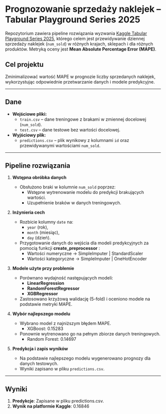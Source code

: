# Prognozowanie sprzedaży naklejek – Tabular Playground Series 2025

Repozytorium zawiera pipeline rozwiązania wyzwania [Kaggle Tabular Playground Series 2025]([https://www.kaggle.com/](https://www.kaggle.com/competitions/playground-series-s5e1/overview)), którego celem jest przewidywanie dziennej sprzedaży naklejek (`num_sold`) w różnych krajach, sklepach i dla różnych produktów. Metryką oceny jest **Mean Absolute Percentage Error (MAPE)**.

## Cel projektu
Zminimalizować wartość MAPE w prognozie liczby sprzedanych naklejek, wykorzystując odpowiednie przetwarzanie danych i modele predykcyjne.

---

## Dane
- **Wejściowe pliki:**
  - `train.csv` – dane treningowe z brakami w zmiennej docelowej (`num_sold`).
  - `test.csv` – dane testowe bez wartości docelowej.
- **Wyjściowy plik:**
  - `predictions.csv` – plik wynikowy z kolumnami `id` oraz przewidywanymi wartościami `num_sold`.

---

## Pipeline rozwiązania

1. **Wstępna obróbka danych**
   - Obsłużono braki w kolumnie `num_sold` poprzez:
     - Wstępne wytrenowanie modelu do predykcji brakujących wartości.
     - Uzupełnienie braków w danych treningowych.

2. **Inżynieria cech**
   - Rozbicie kolumny `date` na:
     - `year` (rok),
     - `month` (miesiąc),
     - `day` (dzień).
   - Przygotowanie danych do wejścia dla modeli predykcyjnych za pomocią funkcji **create_preprocessor** :
     - Wartości numeryczne -> SimpleImputer | StandardScaler
     - Wartości kategoryczne -> SimpleImputer | OneHotEncoder
  
3. **Modele użyte przy problemie**
   - Porównano wydajność następujących modeli:
     - **LinearRegression**
     - **RandomForestRegressor**
     - **XGBRegressor**
   - Zastosowano krzyżową walidację (5-fold) i oceniono modele na podstawie metryki MAPE.

4. **Wybór najlepszego modelu**
   - Wybrano model z najniższym błędem MAPE.
     - XGBoost: 0.15283
   - Ponownie wytrenowano go na pełnym zbiorze danych treningowych.
     - Random Forest: 0.14697  

5. **Predykcja i zapis wyników**
   - Na podstawie najlepszego modelu wygenerowano prognozy dla danych testowych.
   - Wyniki zapisano w pliku `predictions.csv`.

---
## Wyniki
1. **Predykcje**: Zapisane w pliku predictions.csv.
2. **Wynik na platformie Kaggle**: 0.16846
